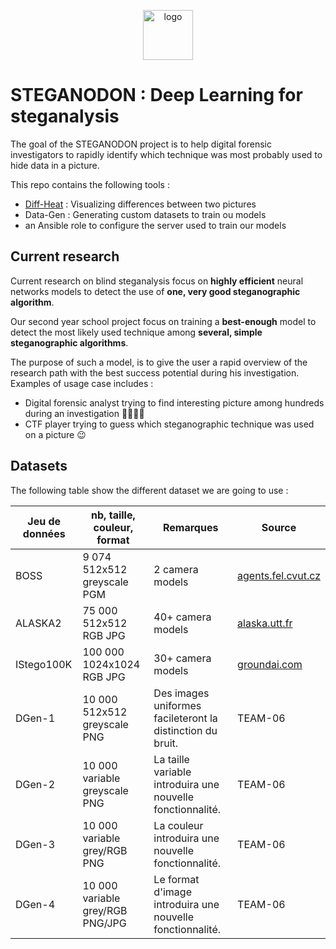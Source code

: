 <p align="center">
<img width="80px" src="https://image.flaticon.com/icons/svg/921/921887.svg" alt="logo">
</p>

# STEGANODON : Deep Learning for steganalysis

The goal of the STEGANODON project is to help digital forensic investigators to rapidly identify which technique was most probably used to hide data in a picture.

This repo contains the following tools :
- [Diff-Heat](https://github.com/Natsec/steganodon/tree/master/diff-heat#diff-heat) : Visualizing differences between two pictures
- Data-Gen : Generating custom datasets to train ou models
- an Ansible role to configure the server used to train our models

## Current research

Current research on blind steganalysis focus on **highly efficient** neural networks models to detect the use of **one, very good steganographic algorithm**.

Our second year school project focus on training a **best-enough** model to detect the most likely used technique among **several, simple steganographic algorithms**.

<!-- The following illustration gives a better picture : -->

The purpose of such a model, is to give the user a rapid overview of the research path with the best success potential during his investigation. Examples of usage case includes :
- Digital forensic analyst trying to find interesting picture among hundreds during an investigation 🕵️‍♀️🕵️‍♂️
- CTF player trying to guess which steganographic technique was used on a picture 😉

## Datasets

The following table show the different dataset we are going to use :

| Jeu de données | nb, taille, couleur, format      | Remarques                                                  | Source                                                                                              |
| -------------- | -------------------------------- | ---------------------------------------------------------- | --------------------------------------------------------------------------------------------------- |
| BOSS           | 9 074 512x512 greyscale PGM      | 2 camera models                                            | [agents.fel.cvut.cz](http://agents.fel.cvut.cz/boss/index.php?mode=VIEW&tmpl=materials)             |
| ALASKA2        | 75 000 512x512 RGB JPG           | 40+ camera models                                          | [alaska.utt.fr](https://alaska.utt.fr/)                                                             |
| IStego100K     | 100 000 1024x1024 RGB JPG        | 30+ camera models                                          | [groundai.com](https://www.groundai.com/project/istego100k-large-scale-image-steganalysis-dataset/) |
| DGen-1         | 10 000 512x512 greyscale PNG     | Des images uniformes facileteront la distinction du bruit. | TEAM-06                                                                                             |
| DGen-2         | 10 000 variable greyscale PNG    | La taille variable introduira une nouvelle fonctionnalité. | TEAM-06                                                                                             |
| DGen-3         | 10 000 variable grey/RGB PNG     | La couleur introduira une nouvelle fonctionnalité.         | TEAM-06                                                                                             |
| DGen-4         | 10 000 variable grey/RGB PNG/JPG | Le format d'image introduira une nouvelle fonctionnalité.  | TEAM-06                                                                                             |
